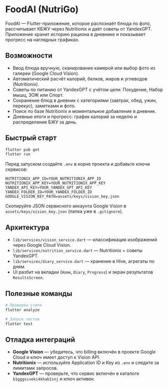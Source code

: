 # FoodAI (NutriGo)

FoodAI — Flutter-приложение, которое распознаёт блюда по фото, рассчитывает КБЖУ через Nutritionix и даёт советы от YandexGPT. Приложение хранит историю рациона в дневнике и показывает прогресс на наглядных графиках.

## Возможности

- Ввод блюда вручную, сканирование камерой или выбор фото из галереи (Google Cloud Vision).
- Автоматический расчёт калорий, белков, жиров и углеводов (Nutritionix).
- Советы по питанию от YandexGPT с учётом цели: Похудение, Набор мышц, ЗОЖ или Спорт.
- Сохранение блюд в дневник с категориями (завтрак, обед, ужин, перекус), заметками и фото.
- Поиск по базе Nutritionix и моментальное добавление в дневник.
- Дневные итоги и прогресс: график калорий за неделю и распределение БЖУ за день.

## Быстрый старт

```bash
flutter pub get
flutter run
```

Перед запуском создайте `.env` в корне проекта и добавьте ключи сервисов:

```dotenv
NUTRITIONIX_APP_ID=YOUR_NUTRITIONIX_APP_ID
NUTRITIONIX_APP_KEY=YOUR_NUTRITIONIX_APP_KEY
YANDEX_API_KEY=YOUR_YANDEX_GPT_API_KEY
YANDEX_FOLDER_ID=YOUR_YANDEX_FOLDER_ID
GOOGLE_VISION_KEY_PATH=assets/keys/vision_key.json
```

Скопируйте JSON сервисного аккаунта Google Vision в `assets/keys/vision_key.json` (папка уже в `.gitignore`).

## Архитектура

- `lib/services/vision_service.dart` — классификация изображений через Google Cloud Vision.
- `lib/services/nutrition_service.dart` — Nutritionix + советы YandexGPT.
- `lib/services/diary_service.dart` — хранение в Hive, агрегаты по дням.
- UI разбит на вкладки (`Home`, `Diary`, `Progress`) и экран результатов `ResultsScreen`.

## Полезные команды

```bash
# Проверка стиля
flutter analyze

# Запуск тестов
flutter test
```

## Отладка интеграций

- **Google Vision** — убедитесь, что billing включён в проекте Google Cloud и ключ имеет доступ к Vision API.
- **Nutritionix** — используйте Application ID и Key из `.env` и следите за лимитами запросов.
- **YandexGPT** — проверьте, что сервис включён в каталоге `b1gggscveki4khab1snj` и ключ активен.
